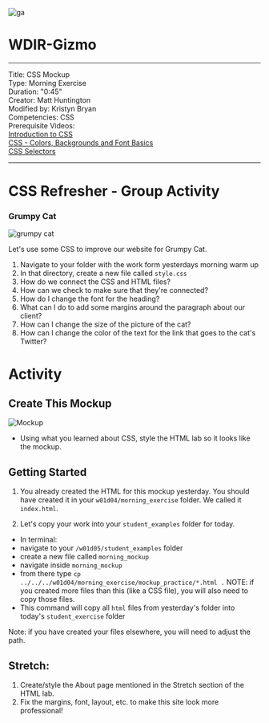 ![ga](http://mobbook.generalassemb.ly/ga_cog.png)

# WDIR-Gizmo

---
Title: CSS Mockup <br>
Type: Morning Exercise<br>
Duration: "0:45"<br>
Creator: Matt Huntington<br>
    Modified by: Kristyn Bryan <br>
Competencies: CSS <br>
Prerequisite Videos: <br>
[Introduction to CSS](https://www.youtube.com/watch?v=xWiT2TWCFjc&index=3&list=PLdnONIhPScST0Vy4LrIZiYKpFNoxgyH7J)<br>
[CSS - Colors, Backgrounds and Font Basics](https://www.youtube.com/watch?v=UMMHsQPmfug&index=4&list=PLdnONIhPScST0Vy4LrIZiYKpFNoxgyH7J)<br>
[CSS Selectors](https://www.youtube.com/watch?v=g0Aq2kP5-CY&index=5&list=PLdnONIhPScST0Vy4LrIZiYKpFNoxgyH7J)<br>



---
# CSS Refresher - Group Activity
### Grumpy Cat

![grumpy cat](https://www.askideas.com/media/51/Smiles-Are-Contagious-Dont-Worry-I-Am-Vaccinated-Funny-Grumpy-Cat-Meme-Image.jpg)

Let's use some CSS to improve our website for Grumpy Cat.

1) Navigate to your folder with the work form yesterdays morning warm up
1) In that directory, create a new file called `style.css`
1) How do we connect the CSS and HTML files?
1) How can we check to make sure that they're connected?
1) How do I change the font for the heading?
1) What can I do to add some margins around the paragraph about our client?
1) How can I change the size of the picture of the cat?
1) How can I change the color of the text for the link that goes to the cat's Twitter? 

# Activity

## Create This Mockup
 ![Mockup](https://i.imgur.com/XLnBkER.png)
- Using what you learned about CSS, style the HTML lab so it looks like the mockup.

## Getting Started
1) You already created the HTML for this mockup yesterday. You should have created it in your `w01d04/morning_exercise` folder. We called it `index.html`. 

2. Let's copy your work into your `student_examples` folder for today. 

- In terminal:
 - navigate to your `/w01d05/student_examples` folder
 - create a new file called `morning_mockup`
 - navigate inside `morning_mockup`
 - from there type `cp ../../../w01d04/morning_exercise/mockup_practice/*.html .` NOTE: if you created more files than this (like a CSS file), you will also need to copy those files.
 - This command will copy all `html` files from yesterday's folder into today's `student_exercise` folder

 Note: if you have created your files elsewhere, you will need to adjust the path.

## Stretch:

1. Create/style the About page mentioned in the Stretch section of the HTML lab.
2. Fix the margins, font, layout, etc. to make this site look more professional!
